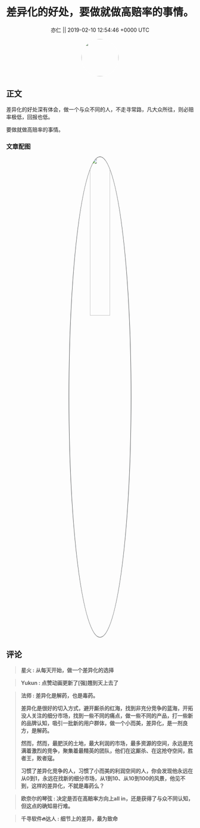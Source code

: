 <h1 align="center">差异化的好处，要做就做高赔率的事情。</h1>




<p align="center">
    <a>亦仁 || 2019-02-10 12:54:46 &#43;0000 UTC</a>
</p>

<div align="center">
    <img src="https://images.zsxq.com/Fn3NQqCN8nuGF86yZPXSbEsl0mb3?e=1590940799&amp;token=kIxbL07-8jAj8w1n4s9zv64FuZZNEATmlU_Vm6zD:pfbNc8W3hS0oYG_hyXXh_rHMHuc=" width="100" height="100" style="border:1px solid;border-radius:50%; color:#ffffff"/>
</div>




## 正文

<div>
差异化的好处深有体会，做一个与众不同的人，不走寻常路，凡大众所往，则必赔率极低，回报也低。

要做就做高赔率的事情。
</div>

### 文章配图

<div class="image" align="center">

<img src="https://images.zsxq.com/Fk33jvGpNMZanOxifonuHjDzMhdU?imageMogr2/auto-orient/thumbnail/800x/format/jpg/blur/1x0/quality/75&amp;e=1590940799&amp;token=kIxbL07-8jAj8w1n4s9zv64FuZZNEATmlU_Vm6zD:UgpDtMOgQaoBaDuz6ko1FhWlovc=" width="33%" height="33%" style="border:1px solid;border-radius:50%; color:#3c3f41"/>

</div>


## 评论

<div align="left">
<div>

<blockquote >
<span> <strong>星火 : 从每天开始，做一个差异化的选择 </strong></span>
</blockquote>

<blockquote >
<span> <strong>Yukun : 点赞动画更新了[强]翘到天上去了 </strong></span>
</blockquote>

<blockquote >
<span> <strong>法师 : 差异化是解药，也是毒药。

差异化是很好的切入方式，避开厮杀的红海，找到非充分竞争的蓝海，开拓没人关注的细分市场，找到一些不同的痛点，做一些不同的产品，打一些新的品牌认知，吸引一批新的用户群体，做一个小而美，差异化，是一剂良方，是解药。

然而，然而，最肥沃的土地，最大利润的市场，最多资源的空间，永远是充满着激烈的竞争，聚集着最精英的团队，他们在这厮杀、在这抢夺空间，胜者王，败者寇。

习惯了差异化竞争的人，习惯了小而美的利润空间的人，你会发现他永远在从0到1，永远在找新的细分市场，从1到10、从10到100的风景，他见不到，这样的差异化，不就是毒药么？ </strong></span>
</blockquote>

<blockquote >
<span> <strong>欧奈尔的琴弦 : 决定是否在高赔率方向上all in，还是获得了与众不同认知，但这点的确知易行难。 </strong></span>
</blockquote>

<blockquote >
<span> <strong>千寻软件🔥达人 : 细节上的差异，最为致命 </strong></span>
</blockquote>

</div>
</div>
